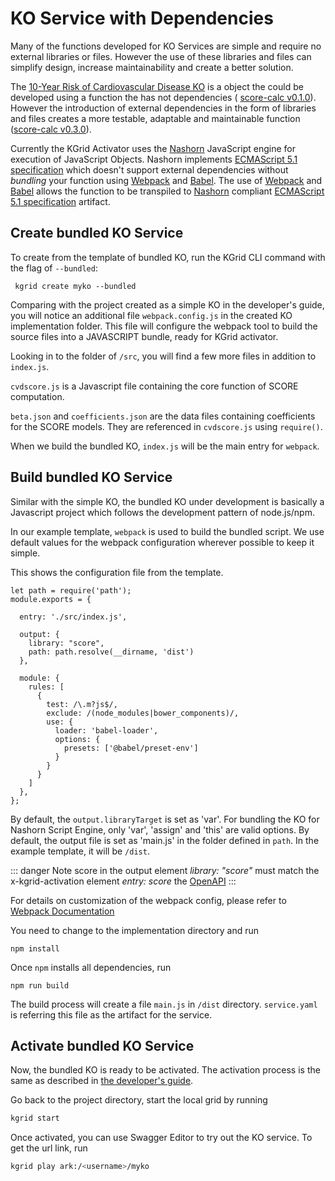 # KO Service with Dependencies

Many of the functions developed for KO Services are simple and require no external libraries or files.  However the use of these libraries and files can simplify design, increase maintainability and create a better solution.

The [10-Year Risk of Cardiovascular Disease KO](https://github.com/kgrid-objects/example-collection/tree/master/collection/score-calc) is a object the could be developed using a function the has not dependencies ( [score-calc v0.1.0](https://github.com/kgrid-objects/example-collection/tree/master/collection/score-calc/v0.1.0)).  However the introduction of external dependencies in the form of libraries and files creates a more testable, adaptable and maintainable function ([score-calc v0.3.0](https://github.com/kgrid-objects/example-collection/tree/master/collection/score-calc/v0.3.0)).

Currently the KGrid Activator uses the [Nashorn](https://openjdk.java.net/projects/nashorn/) JavaScript engine for execution of JavaScript Objects. Nashorn implements [ECMAScript 5.1 specification](https://www.ecma-international.org/ecma-262/5.1/) which doesn't support external dependencies without _bundling_ your function using [Webpack](https://webpack.js.org/) and [Babel](https://babeljs.io/).  The use of [Webpack](https://webpack.js.org/) and [Babel](https://babeljs.io/) allows the function to be transpiled to [Nashorn](https://openjdk.java.net/projects/nashorn/) compliant [ECMAScript 5.1 specification](https://www.ecma-international.org/ecma-262/5.1/) artifact.


## Create bundled KO Service

To create from the template of bundled KO, run the KGrid CLI command with the flag of `--bundled`:

```
 kgrid create myko --bundled
```

Comparing with the project created as a simple KO in the developer's guide, you will notice an additional file `webpack.config.js` in the created KO implementation folder. This file will configure the webpack tool to build the source files into a JAVASCRIPT bundle, ready for KGrid activator.

Looking in to the folder of `/src`, you will find a few more files in addition to `index.js`.

`cvdscore.js` is a Javascript file containing the core function of SCORE computation.

`beta.json` and `coefficients.json` are the data files containing coefficients for the SCORE models. They are referenced in `cvdscore.js` using `require()`.

When we build the bundled KO, `index.js` will be the main entry for `webpack`.


## Build bundled KO Service

Similar with the simple KO, the bundled KO under development is basically a Javascript project which follows the development pattern of node.js/npm.

In our example template, `webpack` is used to build the bundled script. We use default values for the webpack configuration wherever possible to keep it simple.

This shows the configuration file from the template.

```
let path = require('path');
module.exports = {

  entry: './src/index.js',

  output: {
    library: "score",
    path: path.resolve(__dirname, 'dist')
  },

  module: {
    rules: [
      {
        test: /\.m?js$/,
        exclude: /(node_modules|bower_components)/,
        use: {
          loader: 'babel-loader',
          options: {
            presets: ['@babel/preset-env']
          }
        }
      }
    ]
  },
};
```

By default, the `output.libraryTarget` is set as 'var'. For bundling the KO for Nashorn Script Engine, only 'var', 'assign' and 'this' are valid options. By default, the output file is set as 'main.js' in the folder defined in `path`. In the example template, it will be `/dist`.


::: danger
Note score in the output element _library: "score"_ must match the  x-kgrid-activation element _entry: score_ the [OpenAPI](tutorial/openapi/overview.html#extensions)
:::

For details on customization of the webpack config, please refer to [Webpack Documentation](https://webpack.js.org/configuration/)

You need to change to the implementation directory and run
```
npm install
```

Once `npm` installs all dependencies, run

```
npm run build
```

The build process will create a file `main.js` in `/dist` directory. `service.yaml` is referring this file as the artifact for the service.


## Activate bundled KO Service

Now, the bundled KO is ready to be activated. The activation process is the same as described in [the developer's guide](../developer/#start-a-local-grid).

Go back to the project directory, start the local grid by running

```sh
kgrid start
```

Once activated, you can use Swagger Editor to try out the KO service. To get the url link, run

```sh
kgrid play ark:/<username>/myko
```
